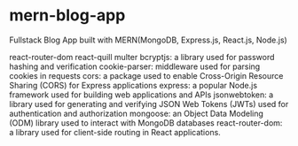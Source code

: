 # mern-blog-app

Fullstack Blog App built with MERN(MongoDB, Express.js, React.js, Node.js)

react-router-dom
react-quill
multer
bcryptjs: a library used for password hashing and verification
cookie-parser: middleware used for parsing cookies in requests
cors: a package used to enable Cross-Origin Resource Sharing (CORS) for Express applications
express: a popular Node.js framework used for building web applications and APIs
jsonwebtoken: a library used for generating and verifying JSON Web Tokens (JWTs) used for authentication and authorization
mongoose: an Object Data Modeling (ODM) library used to interact with MongoDB databases
react-router-dom: a library used for client-side routing in React applications.
